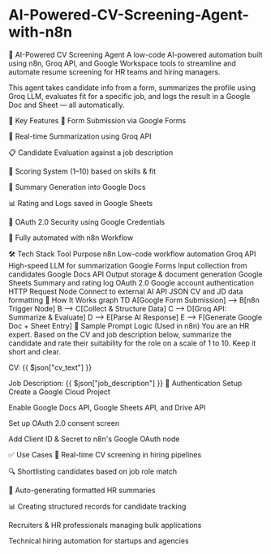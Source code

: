 # AI-Powered-CV-Screening-Agent-with-n8n


🤖 AI-Powered CV Screening Agent
A low-code AI-powered automation built using n8n, Groq API, and Google Workspace tools to streamline and automate resume screening for HR teams and hiring managers.

This agent takes candidate info from a form, summarizes the profile using Groq LLM, evaluates fit for a specific job, and logs the result in a Google Doc and Sheet — all automatically.

📌 Key Features
📝 Form Submission via Google Forms

🧠 Real-time Summarization using Groq API

📋 Candidate Evaluation against a job description

🎯 Scoring System (1–10) based on skills & fit

📄 Summary Generation into Google Docs

📊 Rating and Logs saved in Google Sheets

🔐 OAuth 2.0 Security using Google Credentials

🔁 Fully automated with n8n Workflow

🛠️ Tech Stack
Tool	Purpose
n8n	Low-code workflow automation
Groq API	High-speed LLM for summarization
Google Forms	Input collection from candidates
Google Docs API	Output storage & document generation
Google Sheets	Summary and rating log
OAuth 2.0	Google account authentication
HTTP Request Node	Connect to external AI API
JSON	CV and JD data formatting
🚀 How It Works
graph TD
  A[Google Form Submission] --> B[n8n Trigger Node]
  B --> C[Collect & Structure Data]
  C --> D[Groq API: Summarize & Evaluate]
  D --> E[Parse AI Response]
  E --> F[Generate Google Doc + Sheet Entry]
🧠 Sample Prompt Logic (Used in n8n)
You are an HR expert. Based on the CV and job description below, summarize the candidate and rate their suitability for the role on a scale of 1 to 10. Keep it short and clear.

CV:
{{ $json["cv_text"] }}

Job Description:
{{ $json["job_description"] }}
🔐 Authentication Setup
Create a Google Cloud Project

Enable Google Docs API, Google Sheets API, and Drive API

Set up OAuth 2.0 consent screen

Add Client ID & Secret to n8n's Google OAuth node

✅ Use Cases
📌 Real-time CV screening in hiring pipelines

🔍 Shortlisting candidates based on job role match

📄 Auto-generating formatted HR summaries

📊 Creating structured records for candidate tracking




Recruiters & HR professionals managing bulk applications

Technical hiring automation for startups and agencies

